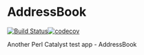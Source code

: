 # AddressBook

[![Build Status](https://travis-ci.org/a-castellano/AddressBook.svg?branch=master)](https://travis-ci.org/a-castellano/AddressBook)[![codecov](https://codecov.io/gh/a-castellano/AddressBook/branch/master/graph/badge.svg)](https://codecov.io/gh/a-castellano/AddressBook)

Another Perl Catalyst test app - AddressBook
